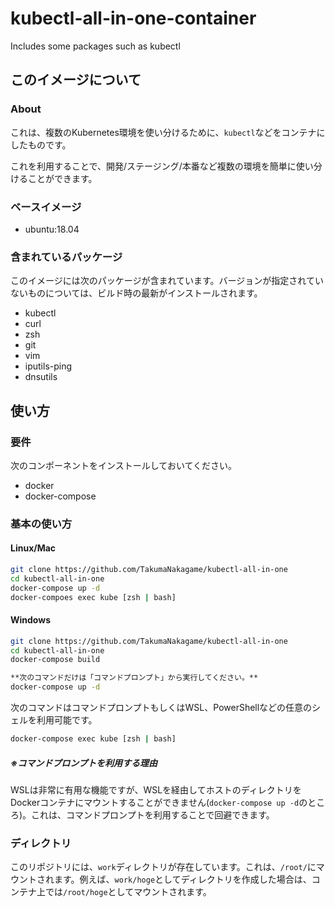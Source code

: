 # kubectl-all-in-one-container
Includes some packages such as kubectl

## このイメージについて
### About
これは、複数のKubernetes環境を使い分けるために、`kubectl`などをコンテナにしたものです。

これを利用することで、開発/ステージング/本番など複数の環境を簡単に使い分けることができます。

### ベースイメージ
- ubuntu:18.04

### 含まれているパッケージ
このイメージには次のパッケージが含まれています。バージョンが指定されていないものについては、ビルド時の最新がインストールされます。

- kubectl
- curl
- zsh
- git
- vim
- iputils-ping
- dnsutils

## 使い方
### 要件
次のコンポーネントをインストールしておいてください。

- docker
- docker-compose

### 基本の使い方
#### Linux/Mac
```bash
git clone https://github.com/TakumaNakagame/kubectl-all-in-one
cd kubectl-all-in-one
docker-compose up -d
docker-compoes exec kube [zsh | bash]
```

#### Windows
```bash
git clone https://github.com/TakumaNakagame/kubectl-all-in-one
cd kubectl-all-in-one
docker-compose build
```

```bash
**次のコマンドだけは「コマンドプロンプト」から実行してください。**
docker-compose up -d
```

次のコマンドはコマンドプロンプトもしくはWSL、PowerShellなどの任意のシェルを利用可能です。
```bash
docker-compose exec kube [zsh | bash]
```

##### ※コマンドプロンプトを利用する理由
WSLは非常に有用な機能ですが、WSLを経由してホストのディレクトリをDockerコンテナにマウントすることができません(`docker-compose up -d`のところ)。これは、コマンドプロンプトを利用することで回避できます。


### ディレクトリ
このリポジトリには、`work`ディレクトリが存在しています。これは、`/root/`にマウントされます。例えば、`work/hoge`としてディレクトリを作成した場合は、コンテナ上では`/root/hoge`としてマウントされます。
